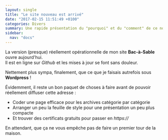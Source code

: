 ```yaml
---
layout: single
title: "Le site nouveau est arrivé"
date: "2017-02-15 11:51:49 +0100"
categories: Divers
summary: Une rapide présentation du "pourquoi" et du "comment" de ce nouveau site.
sidebar:
  nav: "docs"
---
```

La version (presque) réellement opérationnelle de mon site **Bac-à-Sable** ouvre aujourd'hui.  
Il est en ligne sur *Github* et les mises à jour se font sans douleur.

Nettement plus sympa, finalement, que ce que je faisais autrefois sous **Wordpress** !

Évidemment, il reste un bon paquet de choses à faire avant de pouvoir réellement diffuser cette adresse :

* Coder une page efficace pour les archives catégorie par catégorie
* Arranger un peu la feuille de style pour une présentation un peu plus compacte
* Et trouver des certificats gratuits pour passer en *https://*

En attendant, que ça ne vous empêche pas de faire un premier tour de la maison.
